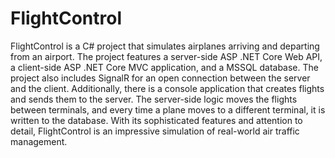 # FlightControl
FlightControl is a C# project that simulates airplanes arriving and departing from an airport. The project features a server-side ASP .NET Core Web API, a client-side ASP .NET Core MVC application, and a MSSQL database. The project also includes SignalR for an open connection between the server and the client. Additionally, there is a console application that creates flights and sends them to the server. The server-side logic moves the flights between terminals, and every time a plane moves to a different terminal, it is written to the database. With its sophisticated features and attention to detail, FlightControl is an impressive simulation of real-world air traffic management.
